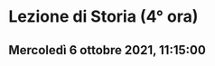 #  Lezione di Storia (4° ora)
## Mercoledì 6 ottobre 2021, 11:15:00


<!--stackedit_data:
eyJoaXN0b3J5IjpbLTE1NjMyNDM5NDhdfQ==
-->